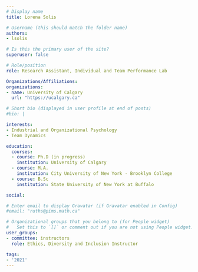 ```yaml
---
# Display name
title: Lorena Solis

# Username (this should match the folder name)
authors:
- lsolis

# Is this the primary user of the site?
superuser: false

# Role/position
role: Research Assistant, Individual and Team Performance Lab

Organizations/Affiliations:
organizations:
- name: University of Calgary
  url: "https://ucalgary.ca"

# Short bio (displayed in user profile at end of posts)
#bio: |

interests:
- Industrial and Organizational Psychology
- Team Dynamics

education:
  courses:
  - course: Ph.D (in progress)
    institution: University of Calgary
  - course: M.A.
    institution: City University of New York - Brooklyn College
  - course: B.Sc
    institution: State University of New York at Buffalo

social:

# Enter email to display Gravatar (if Gravatar enabled in Config)
#email: "ruths@pims.math.ca"

# Organizational groups that you belong to (for People widget)
#   Set this to `[]` or comment out if you are not using People widget.
user_groups:
- committee: instructors
  role: Ethics, Diversity and Inclusion Instructor

tags:
- '2021'
---
```

